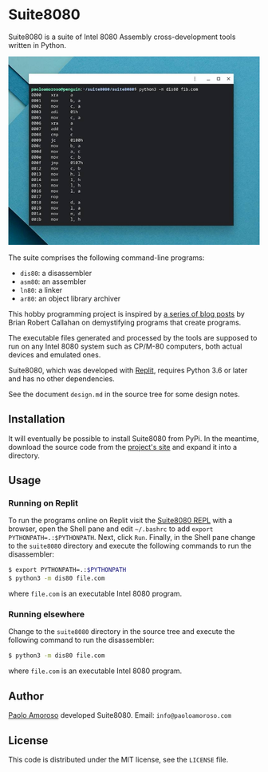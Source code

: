 # Suite8080

Suite8080 is a suite of Intel 8080 Assembly cross-development tools written in Python.

![Disassembler output](suite8080.jpg)

The suite comprises the following command-line programs:

* `dis80`: a disassembler
* `asm80`: an assembler
* `ln80`: a linker
* `ar80`: an object library archiver

This hobby programming project is inspired by [a series of blog posts](https://briancallahan.net/blog/20210407.html) by Brian Robert Callahan on demystifying programs that create programs.

The executable files generated and processed by the tools are supposed to run on any Intel 8080 system such as CP/M-80 computers, both actual devices and emulated ones.

Suite8080, which was developed with [Replit](https://replit.com), requires Python 3.6 or later and has no other dependencies.

See the document `design.md` in the source tree for some design notes.


## Installation

It will eventually be possible to install Suite8080 from PyPi. In the meantime, download the source code from the [project's site](https://github.com/pamoroso/suite8080) and expand it into a directory.


## Usage

### Running on Replit

To run the programs online on Replit visit the [Suite8080 REPL](https://replit.com/@PaoloAmoroso/suite8080) with a browser, open the Shell pane and edit `~/.bashrc` to add `export PYTHONPATH=.:$PYTHONPATH`. Next, click `Run`. Finally, in the Shell pane change to the `suite8080` directory and execute the following commands to run the disassembler:

```bash
$ export PYTHONPATH=.:$PYTHONPATH
$ python3 -m dis80 file.com
```

where `file.com` is an executable Intel 8080 program.


### Running elsewhere

Change to the `suite8080` directory in the source tree and execute the following command to run the disassembler:

```bash
$ python3 -m dis80 file.com
```

where `file.com` is an executable Intel 8080 program.


## Author

[Paolo Amoroso](https://www.paoloamoroso.com/) developed Suite8080. Email: `info@paoloamoroso.com`


## License

This code is distributed under the MIT license, see the `LICENSE` file.
